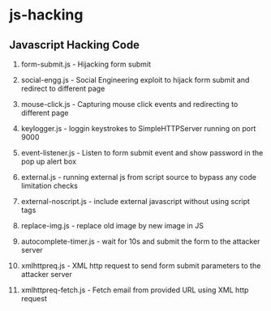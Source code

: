 # js-hacking
## Javascript Hacking Code

1. form-submit.js - Hijacking form submit
2. social-engg.js - Social Engineering exploit to hijack
                 form submit and redirect to different page
3. mouse-click.js - Capturing mouse click events and redirecting
	         to different page
4. keylogger.js - loggin keystrokes to SimpleHTTPServer running on port 9000

5. event-listener.js - Listen to form submit event and show password in the pop up alert box

6. external.js - running external js from script source to bypass any code limitation checks

7. external-noscript.js - include external javascript without using script tags

8. replace-img.js - replace old image by new image in JS

9. autocomplete-timer.js - wait for 10s and submit the form to the attacker server

10. xmlhttpreq.js -  XML http request to send form submit parameters to the attacker server

11. xmlhttpreq-fetch.js - Fetch email from provided URL using XML http request 

